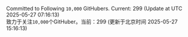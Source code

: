 Committed to Following `10,000` GitHubers. Current: <!-- FOLLOWING_COUNT -->299<!-- FOLLOWING_COUNT --> (Update at UTC <!-- LAST_UPDATED -->2025-05-27 07:16:13<!-- LAST_UPDATED -->)<br>
致力于关注`10,000`个GitHuber。当前：<!-- FOLLOWING_COUNT -->299<!-- FOLLOWING_COUNT --> (更新于北京时间 <!-- LAST_UPDATED_CST -->2025-05-27 15:16:13<!-- LAST_UPDATED_CST -->)
